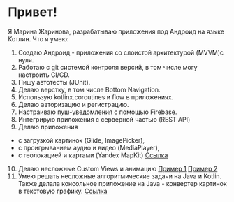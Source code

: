 # Привет!
Я Марина Жаринова, разрабатываю приложения под Андроид на языке Котлин.
Что я умею:
1. Создаю Андроид - приложения со слоистой архитектурой (MVVM)с нуля.
2. Работаю с git системой контроля версий, в том числе могу настроить CI/CD.
3. Пишу автотесты (JUnit).
4. Делаю верстку, в том числе Bottom Navigation.
5. Использую kotlinx.coroutines  и flow в приложениях.
6. Делаю авторизацию и регистрацию.
7. Настраиваю пуш-уведомления с помощью Firebase.
8. Интегрирую приложения с серверной частью (REST API)
9. Делаю приложения 
- с загрузкой картинок (Glide, ImagePicker), 
- с проигрыванием аудио и видео (MediaPlayer),
- c геолокацией и картами (Yandex MapKit) [Ссылка](https://github.com/Marijarin/yamap)
10. Делаю несложные Custom Views и анимацию [Пример 1](https://github.com/Marijarin/animator/tree/fillingType) [Пример 2](https://github.com/Marijarin/animation)
11. Умею решать несложные алгоритмические задачи на Java и Kotlin. Также делала консольное приложение на Java  - конвертер картинок в текстовую графику. [Ссылка](https://github.com/Marijarin/courseWorkJava-PicConverter/tree/main)
